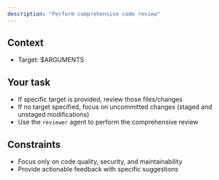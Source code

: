 ```yaml
---
description: "Perform comprehensive code review"
---
```


## Context

- Target: $ARGUMENTS

## Your task

- If specific target is provided, review those files/changes
- If no target specified, focus on uncommitted changes (staged and unstaged modifications)
- Use the `reviewer` agent to perform the comprehensive review

## Constraints

- Focus only on code quality, security, and maintainability
- Provide actionable feedback with specific suggestions

